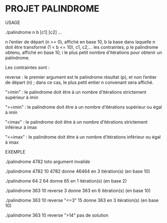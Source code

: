 # PROJET PALINDROME

USAGE

./palindrome n b [c1] [c2] ...

n l’entier de départ (n >= 0), affiché en base 10, b la base dans laquelle n doit être transformé (1 < b <= 10), c1, c2,... les contraintes, p le palindrome obtenu, affiché en base 10, i le plus petit nombre d’itérations pour obtenir un palindrome.

Les contraintes sont :

reverse : le premier argument est le palindrome résultat (p), et non l’entier de départ (n) ; dans ce cas, le plus petit entier n convenant sera affiché.

">imin" : le palindrome doit être à un nombre d’itérations strictement supérieur à imin

">=imin" : le palindrome doit être à un nombre d’itérations supérieur ou égal à imin

"<imax" : le palindrome doit être à un nombre d’itérations strictement inférieur à imax

"<=imax" : le palindrome doit être à un nombre d’itérations inférieur ou égal à imax

EXEMPLE

./palindrome 4782 toto
argument invalide

./palindrome 4782 10
4782 donne 46464 en 3 itération(s) (en base 10)

./palindrome 64 2
64 donne 65 en 1 itération(s) (en base 2)

./palindrome 363 10 reverse
3 donne 363 en 6 itération(s) (en base 10)

./palindrome 363 10 reverse "<=3"
15 donne 363 en 3 itération(s) (en base 10)

./palindrome 363 10 reverse ">14"
pas de solution
